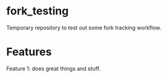fork_testing
============

Temporary repository to test out some fork tracking workflow.

Features
========

Feature 1: does great things and stuff.

